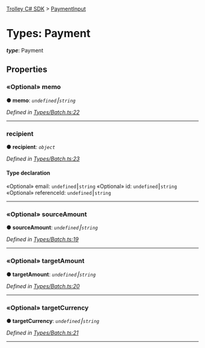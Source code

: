 [Trolley C# SDK](../README.md) > [PaymentInput](../types/payment.md)



# Types: Payment

*__type__*: Payment



## Properties
<a id="memo"></a>

### «Optional» memo

**●  memo**:  *`undefined`⎮`string`* 

*Defined in [Types/Batch.ts:22](https://github.com/PaymentRails/paymentrails_dotnet/tree/master/paymentrails/PaymentRails_Batch.cs#L22)*






___

<a id="recipient"></a>

###  recipient

**●  recipient**:  *`object`* 

*Defined in [Types/Batch.ts:23](https://github.com/PaymentRails/paymentrails_dotnet/tree/master/paymentrails/PaymentRails_Batch.cs#L23)*


#### Type declaration

«Optional»  email: `undefined`⎮`string`
«Optional»  id: `undefined`⎮`string`
«Optional»  referenceId: `undefined`⎮`string`




___

<a id="sourceamount"></a>

### «Optional» sourceAmount

**●  sourceAmount**:  *`undefined`⎮`string`* 

*Defined in [Types/Batch.ts:19](https://github.com/PaymentRails/paymentrails_dotnet/tree/master/paymentrails/PaymentRails_Batch.cs#L19)*




___

<a id="targetamount"></a>

### «Optional» targetAmount

**●  targetAmount**:  *`undefined`⎮`string`* 

*Defined in [Types/Batch.ts:20](https://github.com/PaymentRails/paymentrails_dotnet/tree/master/paymentrails/PaymentRails_Batch.cs#L20)*




___

<a id="targetcurrency"></a>

### «Optional» targetCurrency

**●  targetCurrency**:  *`undefined`⎮`string`* 

*Defined in [Types/Batch.ts:21](https://github.com/PaymentRails/paymentrails_dotnet/tree/master/paymentrails/PaymentRails_Batch.cs#L21)*


___